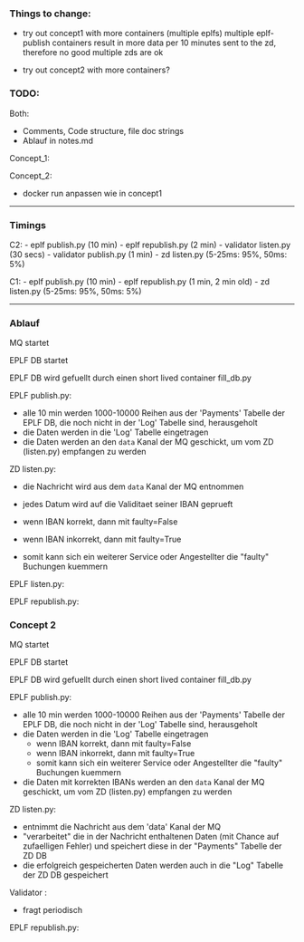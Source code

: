 ### Things to change:

- try out concept1 with more containers (multiple eplfs)
multiple eplf-publish containers result in more data per 10 minutes sent to the zd, therefore no good
multiple zds are ok


- try out concept2 with more containers?


### TODO:

Both:
- Comments, Code structure, file doc strings
- Ablauf in notes.md

Concept_1:


Concept_2:
- docker run anpassen wie in concept1



---


### Timings

C2:
	- eplf publish.py (10 min)
	- eplf republish.py (2 min)
	- validator listen.py (30 secs)
	- validator publish.py (1 min)
	- zd listen.py (5-25ms: 95%, 50ms: 5%)


C1:
	- eplf publish.py (10 min)
	- eplf republish.py (1 min, 2 min old)
	- zd listen.py (5-25ms: 95%, 50ms: 5%)





---


### Ablauf

MQ startet

EPLF DB startet

EPLF DB wird gefuellt durch einen short lived container fill_db.py


EPLF publish.py:

- alle 10 min werden 1000-10000 Reihen aus der 'Payments' Tabelle der EPLF DB, die noch nicht in der 'Log' Tabelle sind, herausgeholt
- die Daten werden in die 'Log' Tabelle eingetragen
- die Daten werden an den `data` Kanal der MQ geschickt, um vom ZD (listen.py) empfangen zu werden


ZD listen.py:
- die Nachricht wird aus dem `data` Kanal der MQ entnommen
- jedes Datum wird auf die Validitaet seiner IBAN geprueft

- wenn IBAN korrekt, dann mit faulty=False
- wenn IBAN inkorrekt, dann mit faulty=True
- somit kann sich ein weiterer Service oder Angestellter die "faulty" Buchungen kuemmern


EPLF listen.py:



EPLF republish.py:



### Concept 2

MQ startet

EPLF DB startet

EPLF DB wird gefuellt durch einen short lived container fill_db.py


EPLF publish.py:

- alle 10 min werden 1000-10000 Reihen aus der 'Payments' Tabelle der EPLF DB, die noch nicht in der 'Log' Tabelle sind, herausgeholt
- die Daten werden in die 'Log' Tabelle eingetragen
	- wenn IBAN korrekt, dann mit faulty=False
	- wenn IBAN inkorrekt, dann mit faulty=True
	- somit kann sich ein weiterer Service oder Angestellter die "faulty" Buchungen kuemmern
- die Daten mit korrekten IBANs werden an den `data` Kanal der MQ geschickt, um vom ZD (listen.py) empfangen zu werden



ZD listen.py:

- entnimmt die Nachricht aus dem 'data' Kanal der MQ
- "verarbeitet" die in der Nachricht enthaltenen Daten (mit Chance auf zufaelligen Fehler) und speichert diese in der "Payments" Tabelle der ZD DB
- die erfolgreich gespeicherten Daten werden auch in die "Log" Tabelle der ZD DB gespeichert





Validator :

- fragt periodisch



EPLF republish.py: